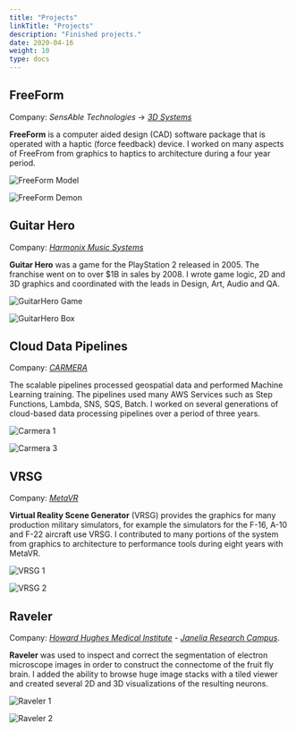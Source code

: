 ```yaml
---
title: "Projects"
linkTitle: "Projects"
description: "Finished projects."
date: 2020-04-16
weight: 10
type: docs
---
```


## FreeForm
Company: *SensAble Technologies* &rarr; [*3D
Systems*](https://www.3dsystems.com/software/geomagic-freeform)

**FreeForm** is a computer aided design (CAD) software package that is operated
with a haptic (force feedback) device. I worked on many aspects of FreeFrom from
graphics to haptics to architecture during a four year period.

![FreeForm Model](freeform-model.jpg)

![FreeForm Demon](freeform-demon.jpg)

## Guitar Hero
Company: [*Harmonix Music Systems*](http://harmonixmusic.com)

**Guitar Hero** was a game for the PlayStation 2 released in 2005. The franchise
went on to over $1B in sales by 2008. I wrote game logic, 2D and 3D graphics and
coordinated with the leads in Design, Art, Audio and QA. 

![GuitarHero Game](guitar-hero-game.jpg)

![GuitarHero Box](guitar-hero-box.jpg)

## Cloud Data Pipelines
Company: [*CARMERA*](http://carmera.com)

The scalable pipelines processed geospatial data and performed Machine Learning
training. The pipelines used many AWS Services such as Step Functions, Lambda,
SNS, SQS, Batch. I worked on several generations of cloud-based data processing
pipelines over a period of three years. 

![Carmera 1](carmera-1.jpg)

![Carmera 3](carmera-3.jpg)

## VRSG
Company: [*MetaVR*](http://metavr.com)

**Virtual Reality Scene Generator** (VRSG) provides the graphics for many
production military simulators, for example the simulators for the F-16, A-10
and F-22 aircraft use VRSG. I contributed to many portions of the system from
graphics to architecture to performance tools during eight years with MetaVR.

![VRSG 1](vrsg-1.jpg)

![VRSG 2](vrsg-2.jpg)

## Raveler
Company: [*Howard Hughes Medical Institute*](http://hhmi.org) - [*Janelia Research Campus*](http://janelia.org).

**Raveler** was used to inspect and correct the segmentation of electron
microscope images in order to construct the connectome of the fruit fly brain.
I added the ability to browse huge image stacks with a tiled viewer and created
several 2D and 3D visualizations of the resulting neurons.

![Raveler 1](raveler-1.jpg)

![Raveler 2](raveler-2.jpg)


